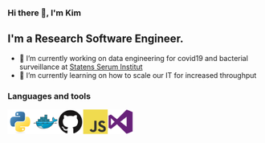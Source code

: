 ### Hi there 👋, I'm Kim 

## I'm a Research Software Engineer. 
- 🔭 I’m currently working on data engineering for covid19 and bacterial surveillance at [Statens Serum Institut](https://www.ssi.dk/)
- 🌱 I’m currently learning on how to scale our IT for increased throughput

### Languages and tools
<img align="left" alt="Python" width="50px" src="https://github.com/devicons/devicon/blob/master/icons/python/python-original.svg"/>
<img align="left" alt="Docker" width="50px" src="https://github.com/devicons/devicon/blob/master/icons/docker/docker-original.svg"/>
<img align="left" alt="Github" width="50px" src="https://github.com/devicons/devicon/blob/master/icons/github/github-original.svg"/>
<img align="left" alt="JavaScript" width="50px" src="https://github.com/devicons/devicon/blob/master/icons/javascript/javascript-original.svg"/>
<img align="left" alt="Visual Studio" width="50px" src="https://github.com/devicons/devicon/blob/master/icons/visualstudio/visualstudio-plain.svg"/>


<!--
**kimleeng/kimleeng** is a ✨ _special_ ✨ repository because its `README.md` (this file) appears on your GitHub profile.

Here are some ideas to get you started:

- 🔭 I’m currently working on ...
- 🌱 I’m currently learning ...
- 👯 I’m looking to collaborate on ...
- 🤔 I’m looking for help with ...
- 💬 Ask me about ...
- 📫 How to reach me: ...
- 😄 Pronouns: ...
- ⚡ Fun fact: ...
-->
